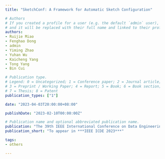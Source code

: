 ```yaml
---
title: "SketchConf: A Framework for Automatic Sketch Configuration"

# Authors
# If you created a profile for a user (e.g. the default `admin` user), write the username (folder name) here 
# and it will be replaced with their full name and linked to their profile.
authors:
- Ruijie Miao
- Fenghao Dong
- admin
- Yiming Zhao
- Yuhan Wu
- Kaicheng Yang
- Tong Yang
- Bin Cui

# Publication type.
# Legend: 0 = Uncategorized; 1 = Conference paper; 2 = Journal article;
# 3 = Preprint / Working Paper; 4 = Report; 5 = Book; 6 = Book section;
# 7 = Thesis; 8 = Patent
publication_types: ["1"]

date: "2023-04-03T20:00:00+08:00"

publishDate: "2023-02-10T00:00:00Z"

# Publication name and optional abbreviated publication name.
publication: "The 39th IEEE International Conference on Data Engineering"
publication_short: "To appear in ***IEEE ICDE 2023***"

tags:
- others

---
```

